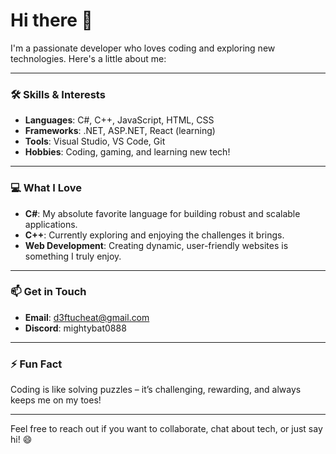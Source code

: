 # Hi there 👋

I'm a passionate developer who loves coding and exploring new technologies. Here's a little about me:

---

### 🛠️ Skills & Interests
- **Languages**: C#, C++, JavaScript, HTML, CSS  
- **Frameworks**: .NET, ASP.NET, React (learning)  
- **Tools**: Visual Studio, VS Code, Git  
- **Hobbies**: Coding, gaming, and learning new tech!  

---

### 💻 What I Love
- **C#**: My absolute favorite language for building robust and scalable applications.  
- **C++**: Currently exploring and enjoying the challenges it brings.  
- **Web Development**: Creating dynamic, user-friendly websites is something I truly enjoy.  

---

### 📫 Get in Touch
- **Email**: [d3ftucheat@gmail.com](mailto:d3ftucheat@gmail.com)  
- **Discord**: mightybat0888  

---

### ⚡ Fun Fact
Coding is like solving puzzles – it’s challenging, rewarding, and always keeps me on my toes!  

---

Feel free to reach out if you want to collaborate, chat about tech, or just say hi! 😄
